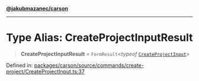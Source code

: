 [**@jakubmazanec/carson**](../README.md)

---

# Type Alias: CreateProjectInputResult

> **CreateProjectInputResult** = `FormResult`\<_typeof_
> [`CreateProjectInput`](../variables/CreateProjectInput.md)\>

Defined in:
[packages/carson/source/commands/create-project/CreateProjectInput.ts:37](https://github.com/jakubmazanec/tools/blob/dccfe8e5cee218e88ff4db59e4bf460975897c58/packages/carson/source/commands/create-project/CreateProjectInput.ts#L37)
